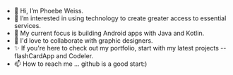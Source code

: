 - 👋 Hi, I’m Phoebe Weiss.
- 👀 I’m interested in using technology to create greater access to essential services.
- 🌱 My current focus is building Android apps with Java and Kotlin.
- 💞️ I'd love to collaborate with graphic designers.
- ✨ If you're here to check out my portfolio, start with my latest projects -- flashCardApp and Codeler.
- 📫 How to reach me ... github is a good start:)

<!---
phoebe0909/phoebe0909 is a ✨ special ✨ repository because its `README.md` (this file) appears on your GitHub profile.
You can click the Preview link to take a look at your changes.
--->
